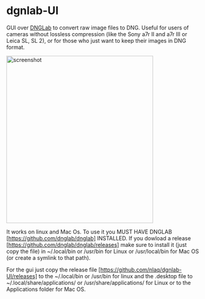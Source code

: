 # dgnlab-UI
GUI over [DNGLab](https://github.com/dnglab/dnglab) to convert raw image files to DNG. Useful for users of cameras without lossless compression (like the Sony a7r II and a7r III or Leica SL, SL 2), or for those who just want to keep their images in DNG format.

<img width="382" height="437" alt="screenshot" src="https://github.com/user-attachments/assets/8d63d281-75af-45a3-9b65-85f9f3b59073" />

It works on linux and Mac Os. To use it you MUST HAVE DNGLAB [https://github.com/dnglab/dnglab] INSTALLED. If you dowload a release [https://github.com/dnglab/dnglab/releases] make sure to install it (just copy the file) in ~/.local/bin or /usr/bin for Linux or /usr/local/bin for Mac OS (or create a symlink to that path).

For the gui just copy the release file [https://github.com/nlaq/dgnlab-UI/releases] to the ~/.local/bin or /usr/bin for linux and the .desktop file to ~/.local/share/applications/ or /usr/share/applications/ for Linux or to the Applications folder for Mac OS.
